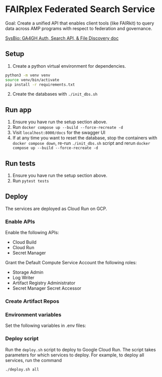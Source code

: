 # FAIRplex Federated Search Service

Goal: Create a unified API that enables client tools (like FAIRkit) to query data across AMP programs with respect to federation and governance.

[SysBio: GA4GH Auth, Search API, & File Discovery doc](https://docs.google.com/document/d/1Im4XDBghVmgdPPercQi4Vg1aODB6kbfam1h10zqTHIM/edit?tab=t.0#heading=h.d5wb9roh9o17)

## Setup
1. Create a python virtual environment for dependencies.
```sh
python3 -m venv venv
source venv/bin/activate
pip install -r requirements.txt
```
2. Create the databases with `./init_dbs.sh`

## Run app
1. Ensure you have run the setup section above.
2. Run `docker compose up --build --force-recreate -d`
3. Visit `localhost:8000/docs` for the swagger UI
4. If at any time you want to reset the database, stop the containers with `docker compose down`, re-run `./init_dbs.sh` script and rerun `docker compose up --build --force-recreate -d`

## Run tests
1. Ensure you have run the setup section above.
2. Run `pytest tests`

## Deploy
The services are deployed as Cloud Run on GCP.

### Enable APIs
Enable the following APIs:
  - Cloud Build
  - Cloud Run
  - Secret Manager

Grant the Default Compute Service Account the following roles:
  - Storage Admin
  - Log Writer
  - Artifact Registry Administrator
  - Secret Manager Secret Accessor

### Create Artifact Repos

### Environment variables
Set the following variables in .env files:

### Deploy script
Run the `deploy.sh` script to deploy to Google Cloud Run. The script takes parameters for which services to deploy.
For example, to deploy all services, run the command

```sh
./deploy.sh all
```